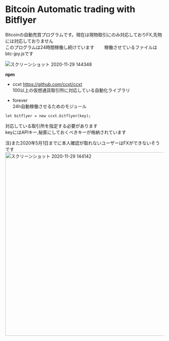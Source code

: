 # Bitcoin Automatic trading with Bitflyer
Bitcoinの自動売買プログラムです。現在は現物取引にのみ対応しておりFX,先物には対応しておりません  
このプログラムは24時間稼働し続けています　　
稼働させているファイルはbtc-jpy.jsです  

![スクリーンショット 2020-11-29 144348](https://user-images.githubusercontent.com/70265286/100534539-5da99000-3253-11eb-9cd6-b62c14f8c919.png)
  
**npm**  
- ccxt <https://github.com/ccxt/ccxt>  
100以上の仮想通貨取引所に対応している自動化ライブラリ  
  
- forever  
24h自動稼働させるためのモジュール  

``` 
let bitflyer = new ccxt.bitflyer(key);  
```
対応している取引所を指定する必要があります  
keyにはAPIキー,秘匿にしておくべきキーが格納されています　　


注)また2020年5月1日までに本人確認が取れないユーザーはFXができないそうです　　
<img width="581" alt="スクリーンショット 2020-11-29 144142" src="https://user-images.githubusercontent.com/70265286/100534549-83cf3000-3253-11eb-9174-1bb79e9baf72.png">

　　
